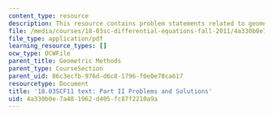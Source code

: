 ```yaml
---
content_type: resource
description: This resource contains problem statements related to geometric methods.
file: /media/courses/18-03sc-differential-equations-fall-2011/4a330b0e7a481962d405fc87f2210a9a_MIT18_03SCF11_ps1_II_s2s.pdf
file_type: application/pdf
learning_resource_types: []
ocw_type: OCWFile
parent_title: Geometric Methods
parent_type: CourseSection
parent_uid: 86c3ecfb-976d-d6c8-1796-f0e0e78ca617
resourcetype: Document
title: '18.03SCF11 text: Part II Problems and Solutions'
uid: 4a330b0e-7a48-1962-d405-fc87f2210a9a
---
```

